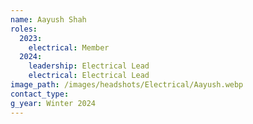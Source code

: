 ```yaml
---
name: Aayush Shah
roles:
  2023:
    electrical: Member
  2024:
    leadership: Electrical Lead
    electrical: Electrical Lead
image_path: /images/headshots/Electrical/Aayush.webp
contact_type: 
g_year: Winter 2024
---
```

